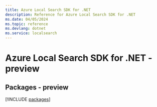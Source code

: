 ```yaml
---
title: Azure Local Search SDK for .NET
description: Reference for Azure Local Search SDK for .NET
ms.date: 04/05/2024
ms.topic: reference
ms.devlang: dotnet
ms.service: localsearch
---
```

# Azure Local Search SDK for .NET - preview
## Packages - preview
[!INCLUDE [packages](local-search-index.md)]